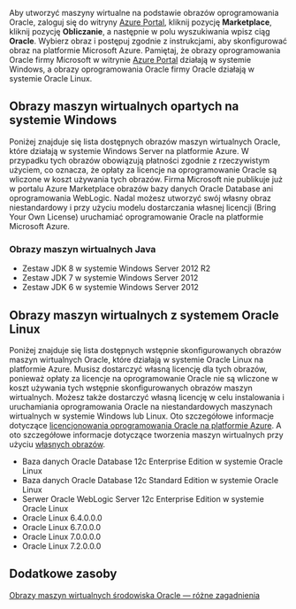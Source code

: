 


Aby utworzyć maszyny wirtualne na podstawie obrazów oprogramowania Oracle, zaloguj się do witryny [Azure Portal](https://portal.azure.com/), kliknij pozycję **Marketplace**, kliknij pozycję **Obliczanie**, a następnie w polu wyszukiwania wpisz ciąg **Oracle**. Wybierz obraz i postępuj zgodnie z instrukcjami, aby skonfigurować obraz na platformie Microsoft Azure. Pamiętaj, że obrazy oprogramowania Oracle firmy Microsoft w witrynie [Azure Portal](https://portal.azure.com/) działają w systemie Windows, a obrazy oprogramowania Oracle firmy Oracle działają w systemie Oracle Linux.

## <a name="windows-based-virtual-machine-images"></a>Obrazy maszyn wirtualnych opartych na systemie Windows
Poniżej znajduje się lista dostępnych obrazów maszyn wirtualnych Oracle, które działają w systemie Windows Server na platformie Azure. W przypadku tych obrazów obowiązują płatności zgodnie z rzeczywistym użyciem, co oznacza, że opłaty za licencje na oprogramowanie Oracle są wliczone w koszt używania tych obrazów. Firma Microsoft nie publikuje już w portalu Azure Marketplace obrazów bazy danych Oracle Database ani oprogramowania WebLogic.  Nadal możesz utworzyć swój własny obraz niestandardowy i przy użyciu modelu dostarczania własnej licencji (Bring Your Own License) uruchamiać oprogramowanie Oracle na platformie Microsoft Azure. 

### <a name="java-virtual-machine-images"></a>Obrazy maszyn wirtualnych Java
* Zestaw JDK 8 w systemie Windows Server 2012 R2
* Zestaw JDK 7 w systemie Windows Server 2012
* Zestaw JDK 6 w systemie Windows Server 2012

## <a name="oracle-linux-virtual-machine-images"></a>Obrazy maszyn wirtualnych z systemem Oracle Linux
Poniżej znajduje się lista dostępnych wstępnie skonfigurowanych obrazów maszyn wirtualnych Oracle, które działają w systemie Oracle Linux na platformie Azure. Musisz dostarczyć własną licencję dla tych obrazów, ponieważ opłaty za licencje na oprogramowanie Oracle nie są wliczone w koszt używania tych wstępnie skonfigurowanych obrazów maszyn wirtualnych. Możesz także dostarczyć własną licencję w celu instalowania i uruchamiania oprogramowania Oracle na niestandardowych maszynach wirtualnych w systemie Windows lub Linux. Oto szczegółowe informacje dotyczące [licencjonowania oprogramowania Oracle na platformie Azure](http://www.oracle.com/technetwork/topics/cloud/faq-1963009.html#support). A oto szczegółowe informacje dotyczące tworzenia maszyn wirtualnych przy użyciu [własnych obrazów](../articles/virtual-machines/windows/classic/createupload-vhd.md?toc=%2fazure%2fvirtual-machines%2fwindows%2fclassic%2ftoc.json).

* Baza danych Oracle Database 12c Enterprise Edition w systemie Oracle Linux
* Baza danych Oracle Database 12c Standard Edition w systemie Oracle Linux
* Serwer Oracle WebLogic Server 12c Enterprise Edition w systemie Oracle Linux
* Oracle Linux 6.4.0.0.0
* Oracle Linux 6.7.0.0.0
* Oracle Linux 7.0.0.0.0
* Oracle Linux 7.2.0.0.0

## <a name="additional-resources"></a>Dodatkowe zasoby
[Obrazy maszyn wirtualnych środowiska Oracle — różne zagadnienia](#miscellaneous-considerations-for-oracle-virtual-machine-images-new-article)

